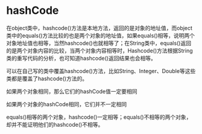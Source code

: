 # hashCode

在object类中，hashcode()方法是本地方法，返回的是对象的地址值，而object类中的equals()方法比较的也是两个对象的地址值，如果equals()相等，说明两个对象地址值也相等，当然hashcode()也就相等了；在String类中，equals()返回的是两个对象内容的比较，当两个对象内容相等时，Hashcode()方法根据String类的重写代码的分析，也可知道hashcode()返回结果也会相等。

可以在自己写的类中覆盖hashcode()方法，比如String、Integer、Double等这些类都是覆盖了hashcode()方法的。

如果两个对象相同，那么它们的hashCode值一定要相同

如果两个对象的hashCode相同，它们并不一定相同

equals()相等的两个对象，hashcode()一定相等；equals()不相等的两个对象，却并不能证明他们的hashcode()不相等。
